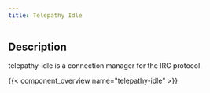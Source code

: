 ```yaml
---
title: Telepathy Idle
---
```


## Description

 telepathy-idle is a connection manager for the IRC protocol.

{{< component_overview name="telepathy-idle" >}}
